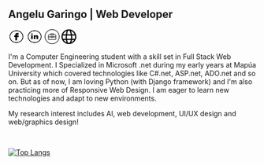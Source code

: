 ## Angelu Garingo | Web Developer


<a href="https://web.facebook.com/boredpenguinn/" target="_blank"><img src="https://raw.githubusercontent.com/algaringo/algaringo/master/icon/facebook.png" width="33" height="30" alt="FB"/></a> 
<a href="https://www.linkedin.com/in/algaringo/" target="_blank"><img src="https://raw.githubusercontent.com/algaringo/algaringo/master/icon/linkedin.png" width="33" height="30" alt="in"/></a> 
<a href="https://drive.google.com/file/d/1HkJ-CCulden70UweAaMykBrzPTN6_WOD/view" target="_blank"><img src="https://raw.githubusercontent.com/algaringo/algaringo/master/icon/breifcase.png" width="30" height="30" alt="CV"/></a>
<a href="https://algaringo.github.io/" target="_blank"><img src="https://raw.githubusercontent.com/algaringo/algaringo/master/icon/world.png" width="30" height="30" alt="Website"/></a>



I'm a Computer Engineering student with a skill set in Full Stack Web Development. I Specialized in Microsoft .net during my early years at Mapúa University which covered technologies like C#.net, ASP.net, ADO.net and so on. But as of now, I am loving Python (with Django framework) and I'm also practicing more of Responsive Web Design. I am eager to learn new technologies and adapt to new environments. 

My research interest includes AI, web development, UI/UX design and web/graphics design!

<br />

[![Top Langs](https://github-readme-stats.vercel.app/api/top-langs/?username=algaringo&layout=compact)](https://github.com/anuraghazra/github-readme-stats)
